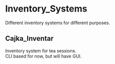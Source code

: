 # Inventory_Systems
Different inventory systems for different purposes.

## Cajka_Inventar
Inventory system for tea sessions. </br>
CLI based for now, but will have GUI. 
